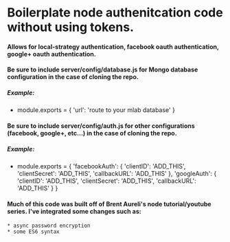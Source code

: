 # Boilerplate node authenitcation code without using tokens.

#### Allows for local-strategy authentication, facebook oauth authentication, google+ oauth authentication.

#### Be sure to include server/config/database.js for Mongo database configuration in the case of cloning the repo.
##### Example:
* module.exports = {
	'url': 'route to your mlab database'
}

#### Be sure to include server/config/auth.js for other configurations (facebook, google+, etc...) in the case of cloning the repo.
##### Example:
* module.exports = {
	'facebookAuth': {
		'clientID': 'ADD_THIS',
		'clientSecret': 'ADD_THIS',
		'callbackURL': 'ADD_THIS'
	},
	'googleAuth': {
		'clientID': 'ADD_THIS',
		'clientSecret': 'ADD_THIS',
		'callbackURL': 'ADD_THIS'
	}
}

#### Much of this code was built off of Brent Aureli's node tutorial/youtube series. I've integrated some changes such as:
	* async password encryption
	* some ES6 syntax